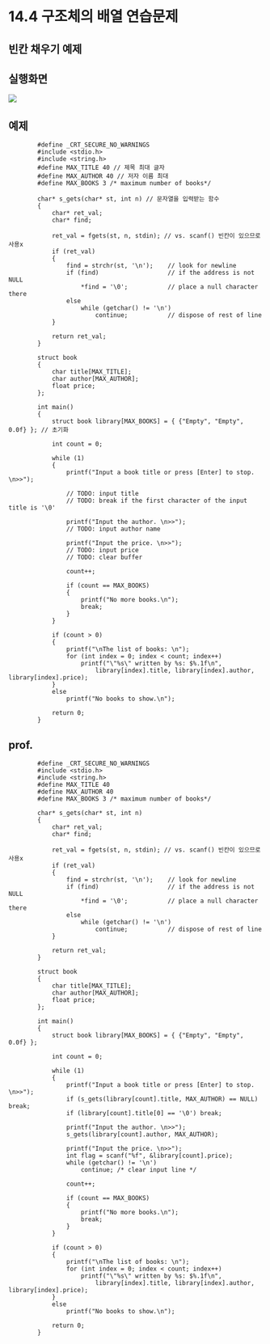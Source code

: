 # 14.4 구조체의 배열 연습문제
## 빈칸 채우기 예제

## 실행화면
<img src="https://github.com/uber9ma/following_C/blob/master/images/chapter14/struct13.png?raw=true">


## 예제

            #define _CRT_SECURE_NO_WARNINGS
            #include <stdio.h>
            #include <string.h>
            #define MAX_TITLE 40 // 제목 최대 글자
            #define MAX_AUTHOR 40 // 저자 이름 최대
            #define MAX_BOOKS 3 /* maximum number of books*/

            char* s_gets(char* st, int n) // 문자열을 입력받는 함수
            {
                char* ret_val;
                char* find;

                ret_val = fgets(st, n, stdin); // vs. scanf() 빈칸이 있으므로 사용x
                if (ret_val)
                {
                    find = strchr(st, '\n');	// look for newline
                    if (find)					// if the address is not NULL
                        *find = '\0';			// place a null character there
                    else
                        while (getchar() != '\n')
                            continue;			// dispose of rest of line
                }

                return ret_val;
            }

            struct book
            {
                char title[MAX_TITLE];
                char author[MAX_AUTHOR];
                float price;
            };

            int main()
            {
                struct book library[MAX_BOOKS] = { {"Empty", "Empty", 0.0f} }; // 초기화

                int count = 0;

                while (1)
                {
                    printf("Input a book title or press [Enter] to stop. \n>>");

                    // TODO: input title
                    // TODO: break if the first character of the input title is '\0'

                    printf("Input the author. \n>>");
                    // TODO: input author name

                    printf("Input the price. \n>>");
                    // TODO: input price
                    // TODO: clear buffer

                    count++;

                    if (count == MAX_BOOKS)
                    {
                        printf("No more books.\n");
                        break;
                    }
                }

                if (count > 0)
                {
                    printf("\nThe list of books: \n");
                    for (int index = 0; index < count; index++)
                        printf("\"%s\" written by %s: $%.1f\n",
                            library[index].title, library[index].author, library[index].price);
                }
                else
                    printf("No books to show.\n");

                return 0;
            }

## prof.

            #define _CRT_SECURE_NO_WARNINGS
            #include <stdio.h>
            #include <string.h>
            #define MAX_TITLE 40
            #define MAX_AUTHOR 40
            #define MAX_BOOKS 3 /* maximum number of books*/

            char* s_gets(char* st, int n) 
            {
                char* ret_val;
                char* find;

                ret_val = fgets(st, n, stdin); // vs. scanf() 빈칸이 있으므로 사용x
                if (ret_val)
                {
                    find = strchr(st, '\n');	// look for newline
                    if (find)					// if the address is not NULL
                        *find = '\0';			// place a null character there
                    else
                        while (getchar() != '\n')
                            continue;			// dispose of rest of line
                }

                return ret_val;
            }

            struct book
            {
                char title[MAX_TITLE];
                char author[MAX_AUTHOR];
                float price;
            };

            int main()
            {
                struct book library[MAX_BOOKS] = { {"Empty", "Empty", 0.0f} };

                int count = 0;

                while (1)
                {
                    printf("Input a book title or press [Enter] to stop. \n>>");
                    if (s_gets(library[count].title, MAX_AUTHOR) == NULL) break;
                    if (library[count].title[0] == '\0') break;

                    printf("Input the author. \n>>");
                    s_gets(library[count].author, MAX_AUTHOR);

                    printf("Input the price. \n>>");
                    int flag = scanf("%f", &library[count].price);
                    while (getchar() != '\n')
                        continue; /* clear input line */

                    count++;

                    if (count == MAX_BOOKS)
                    {
                        printf("No more books.\n");
                        break;
                    }
                }

                if (count > 0)
                {
                    printf("\nThe list of books: \n");
                    for (int index = 0; index < count; index++)
                        printf("\"%s\" written by %s: $%.1f\n",
                            library[index].title, library[index].author, library[index].price);
                }
                else
                    printf("No books to show.\n");

                return 0;
            }

